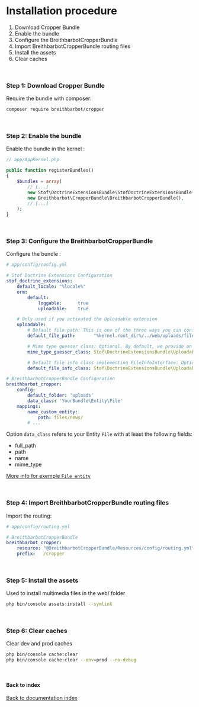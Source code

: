 # Installation procedure

1. Download Cropper Bundle
2. Enable the bundle
3. Configure the BreithbarbotCropperBundle
4. Import BreithbarbotCropperBundle routing files
5. Install the assets
6. Clear caches

<br>

### Step 1: Download Cropper Bundle
Require the bundle with composer:
```bash
composer require breithbarbot/cropper
```

<br>

### Step 2: Enable the bundle
Enable the bundle in the kernel :
```php
// app/AppKernel.php

public function registerBundles()
{
    $bundles = array(
        // [...]
        new Stof\DoctrineExtensionsBundle\StofDoctrineExtensionsBundle(),
        new Breithbarbot\CropperBundle\BreithbarbotCropperBundle(),
        // [...]
    );
}
```

<br>

### Step 3: Configure the BreithbarbotCropperBundle
Configure the bundle :
```yaml
# app/config/config.yml

# Stof Doctrine Extensions Configuration
stof_doctrine_extensions:
    default_locale: "%locale%"
    orm:
        default:
            loggable:      true
            uploadable:    true

    # Only used if you activated the Uploadable extension
    uploadable:
        # Default file path: This is one of the three ways you can configure the path for the Uploadable extension
        default_file_path:       "%kernel.root_dir%/../web/uploads/files"

        # Mime type guesser class: Optional. By default, we provide an adapter for the one present in the HttpFoundation component of Symfony
        mime_type_guesser_class: Stof\DoctrineExtensionsBundle\Uploadable\MimeTypeGuesserAdapter

        # Default file info class implementing FileInfoInterface: Optional. By default we provide a class which is prepared to receive an UploadedFile instance.
        default_file_info_class: Stof\DoctrineExtensionsBundle\Uploadable\UploadedFileInfo

# BreithbarbotCropperBundle Configuration
breithbarbot_cropper:
    config:
        default_folder: 'uploads'
        data_class: 'YourBundle\Entity\File'
    mappings:
        name_custom_entity:
            path: files/news/
        # ...
```

Option `data_class` refers to your Entity `File` with at least the following fields:

* full_path
* path
* name
* mime_type

[More info for exemple `File entity`](exemples/entities/file.md)

<br>

### Step 4: Import BreithbarbotCropperBundle routing files
Import the routing:
```yaml
# app/config/routing.yml

# BreithbarbotCropperBundle
breithbarbot_cropper:
    resource: "@BreithbarbotCropperBundle/Resources/config/routing.yml"
    prefix:   /cropper
```

<br>


### Step 5: Install the assets
Used to install multimedia files in the web/ folder
```bash
php bin/console assets:install --symlink
```

<br>

### Step 6: Clear caches
Clear dev and prod caches
```bash
php bin/console cache:clear
php bin/console cache:clear --env=prod --no-debug
```

<br>

#### Back to index
[Back to documentation index](index.md)

